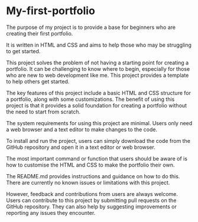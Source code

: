 # My-first-portfolio

The purpose of my project is to provide a base for beginners who are creating their first portfolio.

It is written in HTML and CSS and aims to help those who may be struggling to get started. 

This project solves the problem of not having a starting point for creating a portfolio. It can be challenging to know where to begin, especially for those who are new to web development like me. This project provides a  template to help others get started.

The key features of this project include a basic HTML and CSS structure for a portfolio, along with some customizations. The benefit of using this project is that it provides a solid foundation for creating a portfolio without the need to start from scratch. 

The system requirements for using this project are minimal. Users only need a web browser and a text editor to make changes to the code. 

To install and run the project, users can simply download the code from the GitHub repository and open it in a text editor or web browser. 

The most important command or function that users should be aware of is how to customise the HTML and CSS to make the portfolio their own. 

The README.md provides instructions and guidance on how to do this. There are currently no known issues or limitations with this project.

 However, feedback and contributions from users are always welcome. Users can contribute to this project by submitting pull requests on the GitHub repository. They can also help by suggesting improvements or reporting any issues they encounter.
